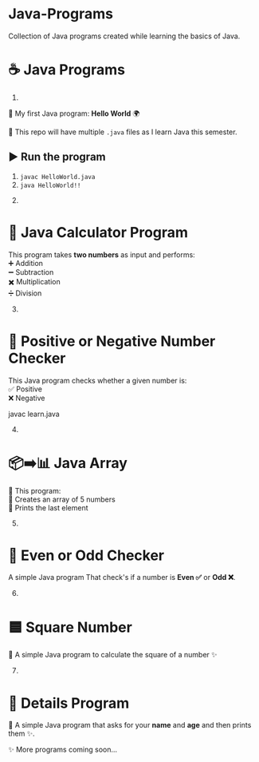# Java-Programs
Collection of Java programs created while learning the basics of Java.
# ☕ Java Programs  
1)
🚀 My first Java program: **Hello World** 🌍  

📂 This repo will have multiple `.java` files as I learn Java this semester.  

## ▶️ Run the program
1. `javac HelloWorld.java`  
2. `java HelloWorld!!`  


2)
# 🧮 Java Calculator Program  

This program takes **two numbers** as input and performs:  
➕ Addition  
➖ Subtraction  
✖️ Multiplication  
➗ Division  

3)
# 🔢 Positive or Negative Number Checker  

This Java program checks whether a given number is:  
✅ Positive  
❌ Negative  

   javac learn.java

4)
# 📦➡️📊 Java Array  

📝 This program:  
🔹 Creates an array of 5 numbers  
🔹 Prints the last element  

5)
# 🔢 Even or Odd Checker  
A simple Java program 
That check's if a number is **Even ✅** or **Odd ❌**.  

6) 
# 🟦 Square Number  
🔢 A simple Java program to calculate the square of a number ✨  

7)
# 🧑 Details Program  
📝 A simple Java program that asks for your **name** and **age** and then prints them ✨.  

✨ More programs coming soon...  
